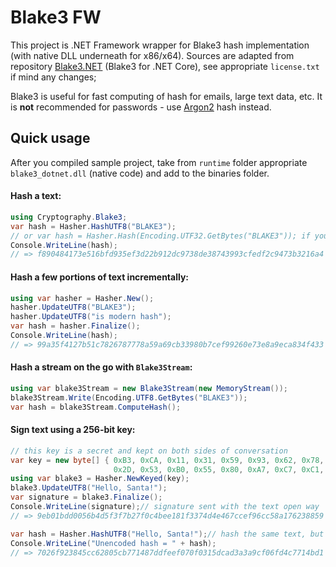 # Blake3 FW

This project is .NET Framework wrapper for Blake3 hash implementation (with native DLL underneath for x86/x64).
Sources are adapted from repository [Blake3.NET](https://github.com/xoofx/Blake3.NET) (Blake3 for .NET Core),
see appropriate `license.txt` if mind any changes;

Blake3 is useful for fast computing of hash for emails, large text data, etc.
It is **not** recommended for passwords - use [Argon2](https://www.nuget.org/packages/Konscious.Security.Cryptography.Argon2/) hash instead.

## Quick usage

After you compiled sample project, take from `runtime` folder appropriate `blake3_dotnet.dll` (native code) and add to the binaries folder.

#### Hash a text:

```c#
using Cryptography.Blake3;
var hash = Hasher.HashUTF8("BLAKE3");
// or var hash = Hasher.Hash(Encoding.UTF32.GetBytes("BLAKE3")); if you have another encoding
Console.WriteLine(hash);
// => f890484173e516bfd935ef3d22b912dc9738de38743993cfedf2c9473b3216a4
```

#### Hash a few portions of text incrementally:

```c#
using var hasher = Hasher.New();
hasher.UpdateUTF8("BLAKE3");
hasher.UpdateUTF8("is modern hash");
var hash = hasher.Finalize();
Console.WriteLine(hash);
// => 99a35f4127b51c7826787778a59a69cb33980b7cef99260e73e8a9eca834f433
```

#### Hash a stream on the go with `Blake3Stream`:

```c#
using var blake3Stream = new Blake3Stream(new MemoryStream());
blake3Stream.Write(Encoding.UTF8.GetBytes("BLAKE3"));
var hash = blake3Stream.ComputeHash();
```

#### Sign text using a 256-bit key:

```c#
// this key is a secret and kept on both sides of conversation
var key = new byte[] { 0xB3, 0xCA, 0x11, 0x31, 0x59, 0x93, 0x62, 0x78, 0xD0, 0x92, 0x10, 0xE3, 0xF0, 0x90, 0x17, 0x26,
                       0x2D, 0x53, 0xB0, 0x55, 0x80, 0xA7, 0xC7, 0xC1, 0x01, 0xED, 0xB2, 0xD4, 0x68, 0x79, 0xA5, 0x08 };
using var blake3 = Hasher.NewKeyed(key);
blake3.UpdateUTF8("Hello, Santa!");
var signature = blake3.Finalize();
Console.WriteLine(signature);// signature sent with the text open way
// => 9eb01bdd0056b4d5f3f7b27f0c4bee181f3374d4e467ccef96cc58a176238859

var hash = Hasher.HashUTF8("Hello, Santa!");// hash the same text, but w/o key
Console.WriteLine("Unencoded hash = " + hash);
// => 7026f923845cc62805cb771487ddfeef070f0315dcad3a3a9cf06fd4c7714bd1
````
